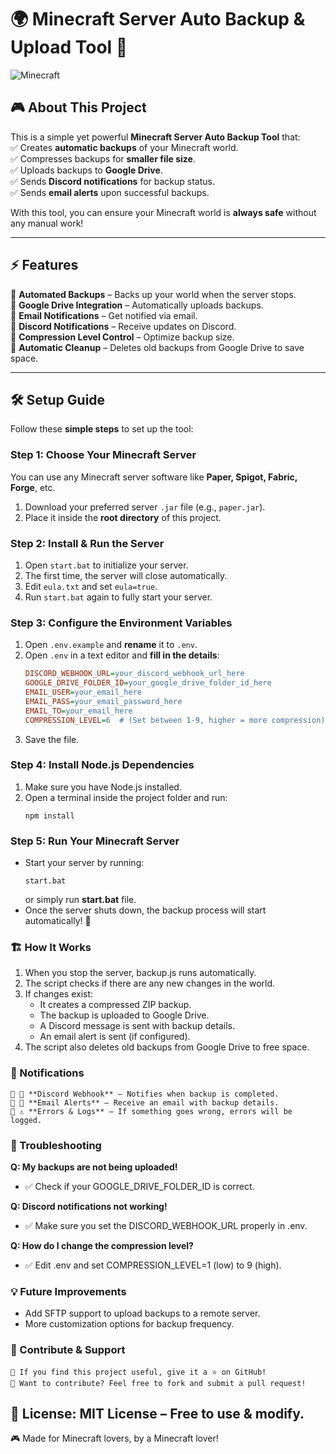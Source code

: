 # 🌍 Minecraft Server Auto Backup & Upload Tool 🚀  

![Minecraft](https://www.minecraft.net/etc.clientlibs/minecraft/clientlibs/main/resources/img/minecraft-creeper-face.jpg)

## 🎮 About This Project  
This is a simple yet powerful **Minecraft Server Auto Backup Tool** that:  
✅ Creates **automatic backups** of your Minecraft world.  
✅ Compresses backups for **smaller file size**.  
✅ Uploads backups to **Google Drive**.  
✅ Sends **Discord notifications** for backup status.  
✅ Sends **email alerts** upon successful backups.  

With this tool, you can ensure your Minecraft world is **always safe** without any manual work!  

---

## ⚡ Features  
🔹 **Automated Backups** – Backs up your world when the server stops.  
🔹 **Google Drive Integration** – Automatically uploads backups.  
🔹 **Email Notifications** – Get notified via email.  
🔹 **Discord Notifications** – Receive updates on Discord.  
🔹 **Compression Level Control** – Optimize backup size.  
🔹 **Automatic Cleanup** – Deletes old backups from Google Drive to save space.  

---

## 🛠️ Setup Guide  

Follow these **simple steps** to set up the tool:  

### **Step 1: Choose Your Minecraft Server**  
You can use any Minecraft server software like **Paper, Spigot, Fabric, Forge**, etc.  
1. Download your preferred server `.jar` file (e.g., `paper.jar`).  
2. Place it inside the **root directory** of this project.  

### **Step 2: Install & Run the Server**  
1. Open `start.bat` to initialize your server.  
2. The first time, the server will close automatically.  
3. Edit `eula.txt` and set `eula=true`.  
4. Run `start.bat` again to fully start your server.  

### **Step 3: Configure the Environment Variables**  
1. Open `.env.example` and **rename** it to `.env`.  
2. Open `.env` in a text editor and **fill in the details**:  
   ```ini
   DISCORD_WEBHOOK_URL=your_discord_webhook_url_here
   GOOGLE_DRIVE_FOLDER_ID=your_google_drive_folder_id_here
   EMAIL_USER=your_email_here
   EMAIL_PASS=your_email_password_here
   EMAIL_TO=your_email_here
   COMPRESSION_LEVEL=6  # (Set between 1-9, higher = more compression)
3. Save the file.

### **Step 4: Install Node.js Dependencies**
1. Make sure you have Node.js installed.
2. Open a terminal inside the project folder and run:
    ```
    npm install
    ```
### **Step 5: Run Your Minecraft Server**
-   Start your server by running:
    ```
    start.bat
    ```
    or simply run **start.bat** file.
-   Once the server shuts down, the backup process will start automatically! 🎉

### **🏗️ How It Works**
1. When you stop the server, backup.js runs automatically.
2. The script checks if there are any new changes in the world.
3. If changes exist:
    - It creates a compressed ZIP backup.
    - The backup is uploaded to Google Drive.
    - A Discord message is sent with backup details.
    - An email alert is sent (if configured).
4. The script also deletes old backups from Google Drive to free space.

### **📢 Notifications**
    🔹 💬 **Discord Webhook** – Notifies when backup is completed.
    🔹 📧 **Email Alerts** – Receive an email with backup details.
    🔹 ⚠️ **Errors & Logs** – If something goes wrong, errors will be logged.

### **🛑 Troubleshooting**
**Q: My backups are not being uploaded!**
- ✅ Check if your GOOGLE_DRIVE_FOLDER_ID is correct.

**Q: Discord notifications not working!**
- ✅ Make sure you set the DISCORD_WEBHOOK_URL properly in .env.

**Q: How do I change the compression level?**
- ✅ Edit .env and set COMPRESSION_LEVEL=1 (low) to 9 (high).

### **💡 Future Improvements**
- Add SFTP support to upload backups to a remote server.
- More customization options for backup frequency.

### **💖 Contribute & Support**
    🔹 If you find this project useful, give it a ⭐ on GitHub!
    🔹 Want to contribute? Feel free to fork and submit a pull request!

## **📜 License: MIT License – Free to use & modify.**
🎮 Made for Minecraft lovers, by a Minecraft lover!